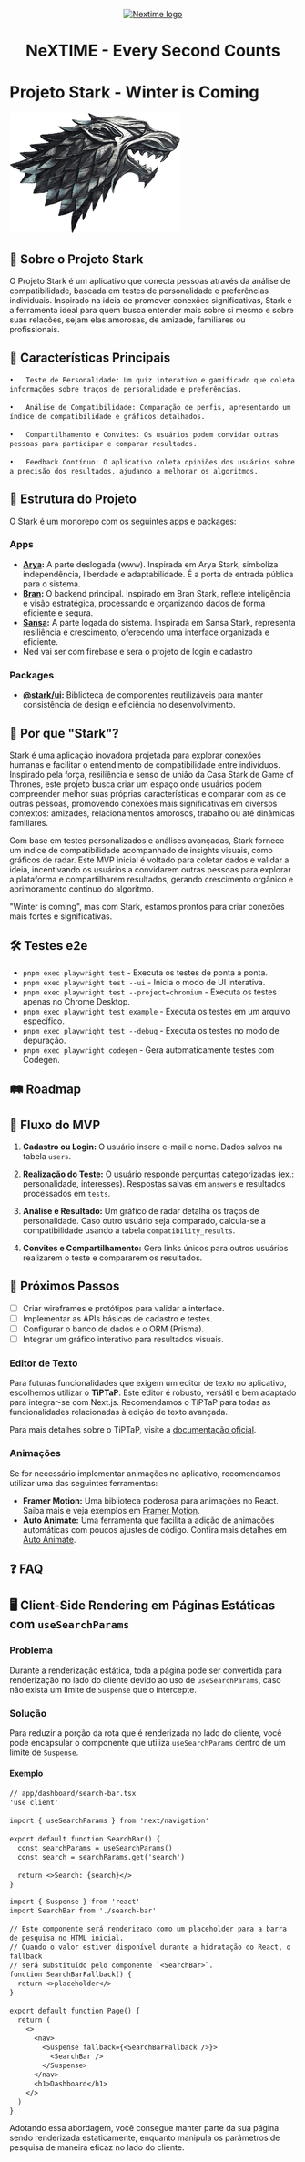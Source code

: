 <p align="center">
  <a href="https://www.nextime.com.br/">
    <img src="https://github.com/nextimecode.png" width="150px" height="150px" alt="Nextime logo" />
  </a>
  <h1 align="center">NeXTIME - Every Second Counts</h1>
</p>

# Projeto Stark - Winter is Coming

<p align="left">
  <img src="./assets/stark-logo.png" width="300px" height="212px" alt="Chakra logo" />
</p>

## 📖 Sobre o Projeto Stark

O Projeto Stark é um aplicativo que conecta pessoas através da análise de compatibilidade, baseada em testes de personalidade e preferências individuais. Inspirado na ideia de promover conexões significativas, Stark é a ferramenta ideal para quem busca entender mais sobre si mesmo e sobre suas relações, sejam elas amorosas, de amizade, familiares ou profissionais.

## 🌟 Características Principais

    •	Teste de Personalidade: Um quiz interativo e gamificado que coleta informações sobre traços de personalidade e preferências.

    •	Análise de Compatibilidade: Comparação de perfis, apresentando um índice de compatibilidade e gráficos detalhados.

    •	Compartilhamento e Convites: Os usuários podem convidar outras pessoas para participar e comparar resultados.

    •	Feedback Contínuo: O aplicativo coleta opiniões dos usuários sobre a precisão dos resultados, ajudando a melhorar os algoritmos.

## 🧱 Estrutura do Projeto

O Stark é um monorepo com os seguintes apps e packages:

### **Apps**

- **[Arya](#arya):** A parte deslogada (www). Inspirada em Arya Stark, simboliza independência, liberdade e adaptabilidade. É a porta de entrada pública para o sistema.
- **[Bran](#bran):** O backend principal. Inspirado em Bran Stark, reflete inteligência e visão estratégica, processando e organizando dados de forma eficiente e segura.
- **[Sansa](#sansa):** A parte logada do sistema. Inspirada em Sansa Stark, representa resiliência e crescimento, oferecendo uma interface organizada e eficiente.
- Ned vai ser com firebase e sera o projeto de login e cadastro

### **Packages**

- **[@stark/ui](#stark-ui):** Biblioteca de componentes reutilizáveis para manter consistência de design e eficiência no desenvolvimento.

## 🤔 Por que "Stark"?

Stark é uma aplicação inovadora projetada para explorar conexões humanas e facilitar o entendimento de compatibilidade entre indivíduos. Inspirado pela força, resiliência e senso de união da Casa Stark de Game of Thrones, este projeto busca criar um espaço onde usuários podem compreender melhor suas próprias características e comparar com as de outras pessoas, promovendo conexões mais significativas em diversos contextos: amizades, relacionamentos amorosos, trabalho ou até dinâmicas familiares.

Com base em testes personalizados e análises avançadas, Stark fornece um índice de compatibilidade acompanhado de insights visuais, como gráficos de radar. Este MVP inicial é voltado para coletar dados e validar a ideia, incentivando os usuários a convidarem outras pessoas para explorar a plataforma e compartilharem resultados, gerando crescimento orgânico e aprimoramento contínuo do algoritmo.

"Winter is coming", mas com Stark, estamos prontos para criar conexões mais fortes e significativas.

## 🛠️ Testes e2e

- `pnpm exec playwright test` - Executa os testes de ponta a ponta.
- `pnpm exec playwright test --ui` - Inicia o modo de UI interativa.
- `pnpm exec playwright test --project=chromium` - Executa os testes apenas no Chrome Desktop.
- `pnpm exec playwright test example` - Executa os testes em um arquivo específico.
- `pnpm exec playwright test --debug` - Executa os testes no modo de depuração.
- `pnpm exec playwright codegen` - Gera automaticamente testes com Codegen.

## 🛤️ Roadmap

## 🎯 Fluxo do MVP

1. **Cadastro ou Login:**
   O usuário insere e-mail e nome. Dados salvos na tabela `users`.

2. **Realização do Teste:**
   O usuário responde perguntas categorizadas (ex.: personalidade, interesses). Respostas salvas em `answers` e resultados processados em `tests`.

3. **Análise e Resultado:**
   Um gráfico de radar detalha os traços de personalidade. Caso outro usuário seja comparado, calcula-se a compatibilidade usando a tabela `compatibility_results`.

4. **Convites e Compartilhamento:**
   Gera links únicos para outros usuários realizarem o teste e compararem os resultados.

## 🚀 Próximos Passos

- [ ] Criar wireframes e protótipos para validar a interface.
- [ ] Implementar as APIs básicas de cadastro e testes.
- [ ] Configurar o banco de dados e o ORM (Prisma).
- [ ] Integrar um gráfico interativo para resultados visuais.

### Editor de Texto

Para futuras funcionalidades que exigem um editor de texto no aplicativo, escolhemos utilizar o **TiPTaP**. Este editor é robusto, versátil e bem adaptado para integrar-se com Next.js. Recomendamos o TiPTaP para todas as funcionalidades relacionadas à edição de texto avançada.

Para mais detalhes sobre o TiPTaP, visite a [documentação oficial](https://tiptap.dev/docs/editor/installation/nextjs).

### Animações

Se for necessário implementar animações no aplicativo, recomendamos utilizar uma das seguintes ferramentas:

- **Framer Motion:** Uma biblioteca poderosa para animações no React. Saiba mais e veja exemplos em [Framer Motion](https://www.framer.com/motion/).
- **Auto Animate:** Uma ferramenta que facilita a adição de animações automáticas com poucos ajustes de código. Confira mais detalhes em [Auto Animate](https://auto-animate.formkit.com/).

## ❓ FAQ

## 🖥️ Client-Side Rendering em Páginas Estáticas com `useSearchParams`

### Problema

Durante a renderização estática, toda a página pode ser convertida para renderização no lado do cliente devido ao uso de `useSearchParams`, caso não exista um limite de `Suspense` que o intercepte.

### Solução

Para reduzir a porção da rota que é renderizada no lado do cliente, você pode encapsular o componente que utiliza `useSearchParams` dentro de um limite de `Suspense`.

#### Exemplo

```tsx
// app/dashboard/search-bar.tsx
'use client'

import { useSearchParams } from 'next/navigation'

export default function SearchBar() {
  const searchParams = useSearchParams()
  const search = searchParams.get('search')

  return <>Search: {search}</>
}
```

```tsx
import { Suspense } from 'react'
import SearchBar from './search-bar'

// Este componente será renderizado como um placeholder para a barra de pesquisa no HTML inicial.
// Quando o valor estiver disponível durante a hidratação do React, o fallback
// será substituído pelo componente `<SearchBar>`.
function SearchBarFallback() {
  return <>placeholder</>
}

export default function Page() {
  return (
    <>
      <nav>
        <Suspense fallback={<SearchBarFallback />}>
          <SearchBar />
        </Suspense>
      </nav>
      <h1>Dashboard</h1>
    </>
  )
}
```

Adotando essa abordagem, você consegue manter parte da sua página sendo renderizada estaticamente, enquanto manipula os parâmetros de pesquisa de maneira eficaz no lado do cliente.
